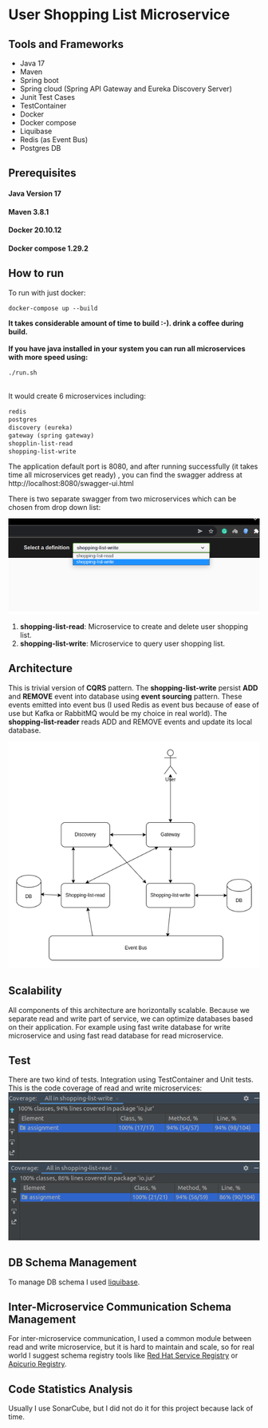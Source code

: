 # User Shopping List Microservice
## Tools and Frameworks
- Java 17
- Maven
- Spring boot
- Spring cloud (Spring API Gateway and Eureka Discovery Server)
- Junit Test Cases
- TestContainer
- Docker
- Docker compose
- Liquibase
- Redis (as Event Bus)
- Postgres DB

## Prerequisites

#### Java Version 17
#### Maven 3.8.1
#### Docker 20.10.12
#### Docker compose 1.29.2

## How to run
To run with just docker:
```shell
docker-compose up --build
```
**It takes considerable amount of time to build :-). drink a coffee during build.**
<br/>
<br/>
**If you have java installed in your system you can run all microservices with more speed using:** 
```shell
./run.sh
```
<br/>
It would create 6 microservices including: 

```shell
redis
postgres
discovery (eureka)
gateway (spring gateway)
shopplin-list-read
shopping-list-write
```
The application default port is 8080, and after running successfully (it takes 
time all microservices get ready) ,
you can find the swagger address at http://localhost:8080/swagger-ui.html
<p></p>
There is two separate swagger from two microservices which can be chosen from 
drop down list:

![select service](./img/1.png)

1. **shopping-list-read**: Microservice to create and delete user shopping list.
2. **shopping-list-write**: Microservice to query user shopping list.

## Architecture
This is trivial version of **CQRS** pattern. The **shopping-list-write** persist **ADD** and 
**REMOVE** event into database using **event sourcing** pattern. These events emitted into 
event bus (I used Redis as event bus because of ease of use but Kafka or RabbitMQ would be 
my choice in real world). The **shopping-list-reader** reads ADD and REMOVE events and update 
its local database. 


![select service](./img/2.png)
## Scalability 
All components of this architecture are horizontally scalable. Because we separate read and write
part of service, we can optimize databases based on their application. For example using fast write 
database for write microservice and using fast read database for read microservice. 

## Test
There are two kind of tests. Integration using TestContainer and Unit tests.
<br/>
This is the code coverage of read and write microservices: 
![img.png](img/img.png)
![img_1.png](img/img_1.png)

## DB Schema Management
To manage DB schema I used [liquibase](https://liquibase.org/).
## Inter-Microservice Communication Schema Management
For inter-microservice communication, I used a common module between read and write 
microservice, but it is hard to maintain and scale, so for real world I suggest 
schema registry tools like 
[Red Hat Service Registry](https://access.redhat.com/documentation/en-us/red_hat_amq/7.6/html/using_amq_streams_on_openshift/service-registry-str) 
or [Apicurio Registry](https://www.apicur.io/registry/).
## Code Statistics Analysis
Usually I use SonarCube, but I did not do it for this project because lack of time. 
